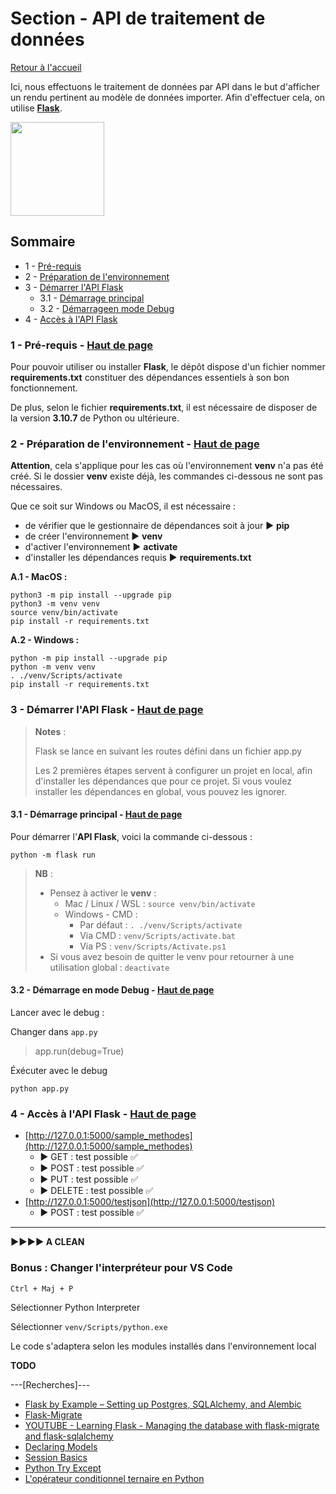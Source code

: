 # **Section - API de traitement de données** <a name="top"></a>

[Retour à l'accueil](../../../)

Ici, nous effectuons le traitement de données par API dans le but d'afficher un rendu pertinent au modèle de données importer. Afin d'effectuer cela, on utilise [**Flask**](https://flask.palletsprojects.com/).

<a href="https://flask.palletsprojects.com/">
<img width="150px" src="https://flask.palletsprojects.com/en/2.2.x/_images/flask-logo.png"/>
</a>

## Sommaire

- 1 - [Pré-requis](#1)
- 2 - [Préparation de l'environnement](#2)
- 3 - [Démarrer l'API Flask](#3)
  - 3.1 - [Démarrage principal](#3-1)
  - 3.2 - [Démarrageen mode Debug](#3-2)
- 4 - [Accès à l'API Flask](#4)

### 1 - Pré-requis - [Haut de page](#top) <a name="1"></a>

Pour pouvoir utiliser ou installer **Flask**, le dépôt dispose d'un fichier nommer **requirements.txt** constituer des dépendances essentiels à son bon fonctionnement.

De plus, selon le fichier **requirements.txt**, il est nécessaire de disposer de la version **3.10.7** de Python ou ultérieure.

### 2 - Préparation de l'environnement - [Haut de page](#top) <a name="2"></a>

**Attention**, cela s'applique pour les cas où l'environnement **venv** n'a pas été créé. Si le dossier **venv** existe déjà, les commandes ci-dessous ne sont pas nécessaires.

Que ce soit sur Windows ou MacOS, il est nécessaire :

- de vérifier que le gestionnaire de dépendances soit à jour ▶ **pip**
- de créer l'environnement ▶ **venv**
- d'activer l'environnement ▶ **activate**
- d'installer les dépendances requis ▶ **requirements.txt**

**A.1 - MacOS :**

```
python3 -m pip install --upgrade pip
python3 -m venv venv
source venv/bin/activate
pip install -r requirements.txt
```

**A.2 - Windows :**

```
python -m pip install --upgrade pip
python -m venv venv
. ./venv/Scripts/activate
pip install -r requirements.txt
```

### 3 - Démarrer l'API Flask - [Haut de page](#top) <a name="3"></a>

> **Notes** : 
>
> Flask se lance en suivant les routes défini dans un fichier app.py
> 
> Les 2 premières étapes servent à configurer un projet en local, afin d'installer les dépendances que pour ce projet.
> Si vous voulez installer les dépendances en global, vous pouvez les ignorer.

#### 3.1 - Démarrage principal - [Haut de page](#top) <a name="3-1"></a>

Pour démarrer l'**API Flask**, voici la commande ci-dessous :

```
python -m flask run
```

> **NB** :
> 
> - Pensez à activer le **venv** :
>   - Mac / Linux / WSL : `source venv/bin/activate`
>   - Windows - CMD : 
>       - Par défaut : `. ./venv/Scripts/activate`
>       - Via CMD : `venv/Scripts/activate.bat`
>       - Via PS : `venv/Scripts/Activate.ps1`
> - Si vous avez besoin de quitter le venv pour retourner à une utilisation global :
> `deactivate`

#### 3.2 - Démarrage en mode Debug - [Haut de page](#top) <a name="3-2"></a>

Lancer avec le debug :

Changer dans `app.py`

> app.run(debug=True)

Éxécuter avec le debug

```
python app.py
```

### 4 - Accès à l'API Flask - [Haut de page](#top) <a name="4"></a>

- [http://127.0.0.1:5000/sample_methodes](http://127.0.0.1:5000/sample_methodes)
  - ▶ GET : test possible ✅
  - ▶ POST : test possible ✅
  - ▶ PUT : test possible ✅
  - ▶ DELETE : test possible ✅
- [http://127.0.0.1:5000/testjson](http://127.0.0.1:5000/testjson)
  - ▶ POST : test possible ✅

--------------------------------------------------------------------------------

**▶▶▶▶ A CLEAN**

### Bonus : Changer l'interpréteur pour VS Code

` Ctrl + Maj + P `

Sélectionner Python Interpreter

Sélectionner `venv/Scripts/python.exe`

Le code s'adaptera selon les modules installés dans l'environnement local

 **TODO**

---[Recherches]---

- [Flask by Example – Setting up Postgres, SQLAlchemy, and Alembic](https://realpython.com/flask-by-example-part-2-postgres-sqlalchemy-and-alembic/)
- [Flask-Migrate](https://flask-migrate.readthedocs.io/en/latest/)
- [YOUTUBE - Learning Flask - Managing the database with flask-migrate and flask-sqlalchemy](https://www.youtube.com/watch?v=Ngxu0_xiZhQ)
- [Declaring Models](https://flask-sqlalchemy.palletsprojects.com/en/2.x/models/?highlight=float)
- [Session Basics](https://docs.sqlalchemy.org/en/13/orm/session_basics.html)
- [Python Try Except](https://www.w3schools.com/python/python_try_except.asp)
- [L'opérateur conditionnel ternaire en Python](https://karbotronics.com/blog/2020-03-03-python-operateur-ternaire/)